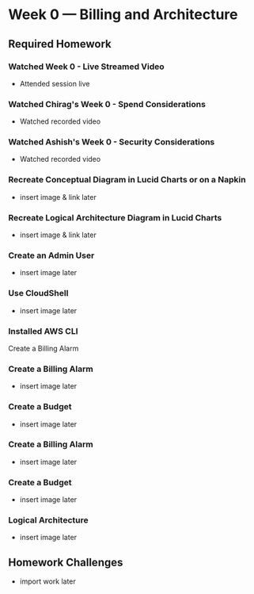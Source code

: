 # Week 0 — Billing and Architecture

## Required Homework

### Watched Week 0 - Live Streamed Video

- Attended session live

### Watched Chirag's Week 0 - Spend Considerations
- Watched recorded video

### Watched Ashish's Week 0 - Security Considerations
- Watched recorded video

### Recreate Conceptual Diagram in Lucid Charts or on a Napkin
- insert image & link later

### Recreate Logical Architecture Diagram in Lucid Charts
- insert image & link later

### Create an Admin User
- insert image later

### Use CloudShell
- insert image later

### Installed AWS CLI
Create a Billing Alarm	

### Create a Billing Alarm
- insert image later

### Create a Budget
- insert image later

### Create a Billing Alarm
- insert image later

### Create a Budget
- insert image later

### Logical Architecture
- insert image later


## Homework Challenges
- import work later
